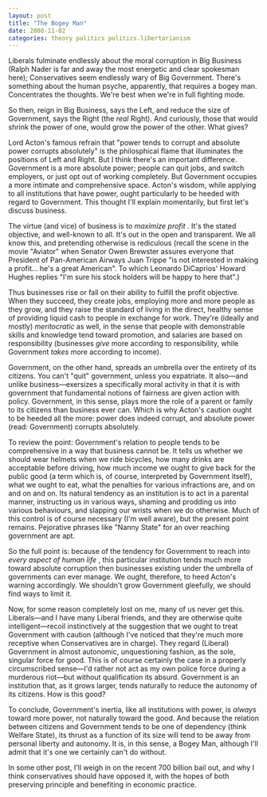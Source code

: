 ```yaml
---
layout: post
title: "The Bogey Man"
date: 2008-11-02
categories: theory politics politics.libertarianism
---
```


Liberals fulminate endlessly about the moral corruption in Big Business (Ralph
Nader is far and away the most energetic and clear spokesman here);
Conservatives seem endlessly wary of Big Government. There's something about
the human psyche, apparently, that requires a bogey man. Concentrates the
thoughts. We're best when we're in full fighting mode.

So then, reign in Big Business, says the Left, and reduce the size of
Government, says the Right (the _real_ Right). And curiously, those that
would shrink the power of one, would grow the power of the other. What gives?

Lord Acton's famous refrain that "power tends to corrupt and absolute power
corrupts absolutely" is the philosphical flame that illuminates the positions of
Left and Right. But I think there's an important difference. Government is a
more absolute power; people can quit jobs, and switch employers, or just opt out
of working completely. But Government occupies a more intimate and
comprehensive space. Acton's wisdom, while applying to all institutions that
have power, ought particularly to be heeded with regard to Government. This
thought I'll explain momentarily, but first let's discuss business.

The virtue (and vice) of business is to _maximize profit_ . It's the stated
objective, and well-known to all. It's out in the open and transparent. We all
know this, and pretending otherwise is rediculous (recall the scene in the movie
"Aviator" when Senator Owen Brewster assures everyone that President of
Pan-American Airways Juan Trippe "is not interested in making a profit... he's a
great American". To which Leonardo DiCaprios' Howard Hughes replies "I'm sure
his stock holders will be happy to here that".) 

Thus businesses rise or fall on their ability to fulfill the profit objective. 
When they succeed, they create jobs, employing more and more people as they
grow, and they raise the standard of living in the direct, healthy sense of
providing liquid cash to people in exchange for work. They're (ideally and
mostly) _meritocratic_ as well, in the sense that people with demonstrable
skills and knowledge tend toward promotion, and salaries are based on
responsibility (businesses _give_ more according to responsibility, while
Government _takes_ more according to income). 

Government, on the other hand, spreads an umbrella over the entirety of its
citizens. You can't "quit" government, unless you expatriate. It
also&mdash;and unlike business&mdash;exersizes a specifically moral activity in
that it is with government that fundamental notions of fairness are given action
with policy. Government, in this sense, plays more the role of a parent or
family to its citizens than business ever can. Which is why Acton's caution
ought to be heeded all the more: power does indeed corrupt, and absolute power
(read: Government) corrupts absolutely. 

To review the point: Government's relation to people tends to be comprehensive
in a way that business cannot be. It tells us whether we should wear helmets
when we ride bicycles, how many drinks are acceptable before driving, how much
income we ought to give back for the public good (a term which is, of course,
interpreted by Government itself), what we ought to eat, what the penalties for
various infractions are, and on and on and on. Its natural tendency as an
institution is to act in a parental manner, instructing us in various ways,
shaming and prodding us into various behaviours, and slapping our wrists when we
do otherwise. Much of this control is of course necessary (I'm well aware), but
the present point remains. Pejorative phrases like "Nanny State" for an over
reaching government are apt. 

So the full point is: because of the tendency for Government to reach into 
_every aspect of human life_ , this particular institution tends much more
toward absolute corruption then businesses existing under the umbrella of
governments can ever manage. We ought, therefore, to heed Acton's warning
accordingly. We shouldn't grow Government gleefully, we should find ways to
limit it. 

Now, for some reason completely lost on me, many of us never get this. 
Liberals&mdash;and I have many Liberal friends, and they are otherwise quite
intelligent&mdash;recoil instinctively at the suggestion that we ought to treat
Government with caution (although I've noticed that they're much more receptive
when Conservatives are in charge). They regard (Liberal) Government in almost
autonomic, unquestioning fashion, as the sole, singular force for good. This is
of course certainly the case in a properly circumscribed sense&mdash;I'd rather
not act as my own police force during a murderous riot&mdash;but without
qualification its absurd. Government is an institution that, as it grows
larger, tends naturally to reduce the autonomy of its citizens. How is this
good?

To conclude, Government's inertia, like all institutions with power, is 
_always_ toward more power, not naturally toward the good. And because the
relation between citizens and Government tends to be one of dependency (think
Welfare State), its thrust as a function of its size will tend to be away from
personal liberty and autonomy. It is, in this sense, a Bogey Man, although I'll
admit that it's one we certainly can't do without.

In some other post, I'll weigh in on the recent 700 billion bail out, and why I
think conservatives should have opposed it, with the hopes of both preserving
principle and benefiting in economic
practice.